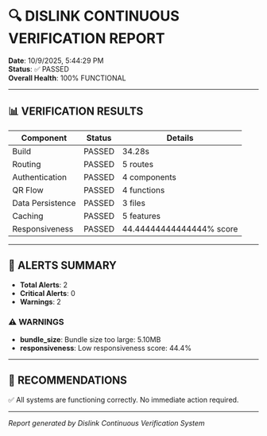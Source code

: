 # 🔍 DISLINK CONTINUOUS VERIFICATION REPORT

**Date**: 10/9/2025, 5:44:29 PM  
**Status**: ✅ PASSED  
**Overall Health**: 100% FUNCTIONAL

---

## 📊 VERIFICATION RESULTS

| Component | Status | Details |
|-----------|--------|---------|
| Build | PASSED | 34.28s |
| Routing | PASSED | 5 routes |
| Authentication | PASSED | 4 components |
| QR Flow | PASSED | 4 functions |
| Data Persistence | PASSED | 3 files |
| Caching | PASSED | 5 features |
| Responsiveness | PASSED | 44.44444444444444% score |

---

## 🚨 ALERTS SUMMARY

- **Total Alerts**: 2
- **Critical Alerts**: 0
- **Warnings**: 2




### ⚠️ WARNINGS

- **bundle_size**: Bundle size too large: 5.10MB
- **responsiveness**: Low responsiveness score: 44.4%


---

## 🎯 RECOMMENDATIONS

✅ All systems are functioning correctly. No immediate action required.

---

*Report generated by Dislink Continuous Verification System*
